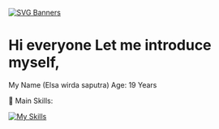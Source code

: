 [![SVG Banners](https://svg-banners.vercel.app/api?type=glitch&text1=Elsa-wirda&width=800&height=200)](https://github.com/Akshay090/svg-banners)
# Hi everyone Let me introduce myself,

My Name (Elsa wirda saputra) Age: 19 Years

🥇 Main Skills:

[![My Skills](https://skillicons.dev/icons?i=cpp,cs,androidstudio,visualstudio)](https://skillicons.dev)
